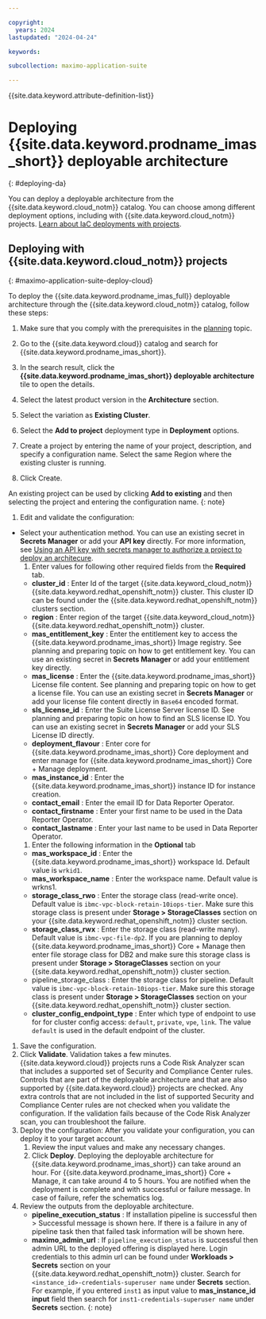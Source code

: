 ```yaml
---

copyright:
  years: 2024
lastupdated: "2024-04-24"

keywords:

subcollection: maximo-application-suite

---
```



{{site.data.keyword.attribute-definition-list}}

# Deploying {{site.data.keyword.prodname_imas_short}} deployable architecture
{: #deploying-da}

You can deploy a deployable architecture from the {{site.data.keyword.cloud_notm}} catalog. You can choose among different deployment options, including with {{site.data.keyword.cloud_notm}} projects. [Learn about IaC deployments with projects](/docs/secure-enterprise?topic=secure-enterprise-understanding-projects).

## Deploying with {{site.data.keyword.cloud_notm}} projects
{: #maximo-application-suite-deploy-cloud}

To deploy the {{site.data.keyword.prodname_imas_full}} deployable architecture through the {{site.data.keyword.cloud_notm}} catalog, follow these steps:

1. Make sure that you comply with the prerequisites in the [planning](/docs/maximo-application-suite?topic=maximo-application-suite-planning) topic.

1. Go to the {{site.data.keyword.cloud}} catalog and search for {{site.data.keyword.prodname_imas_short}}.

1. In the search result, click the **{{site.data.keyword.prodname_imas_short}} deployable architecture** tile to open the details.

1. Select the latest product version in the **Architecture** section.

1. Select the variation as **Existing Cluster**.

1. Select the **Add to project** deployment type in **Deployment** options.

1. Create a project by entering the name of your project, description, and specify a configuration name. Select the same Region where the existing cluster is running.
1. Click Create.

 An existing project can be used by clicking **Add to existing** and then selecting the project and entering the configuration name.
 {: note}

1. Edit and validate the configuration:
 - Select your authentication method. You can use an existing secret in **Secrets Manager** or add your **API key** directly. For more information, see [Using an API key with secrets manager to authorize a project to deploy an architecure](/docs/secure-enterprise?topic=secure-enterprise-authorize-project).
   1. Enter values for following other required fields from the **Required** tab.
     - **cluster_id** : Enter Id of the target {{site.data.keyword_cloud_notm}} {{site.data.keyword.redhat_openshift_notm}} cluster. This cluster ID can be found under the {{site.data.keyword.redhat_openshift_notm}} clusters section.
     - **region** : Enter region of the target {{site.data.keyword_cloud_notm}} {{site.data.keyword.redhat_openshift_notm}} cluster.
     - **mas_entitlement_key** : Enter the entitlement key to access the {{site.data.keyword.prodname_imas_short}} Image registry. See planning and preparing topic on how to get entitlement key.
       You can use an existing secret in **Secrets Manager** or add your entitlement key directly.
     - **mas_license** : Enter the {{site.data.keyword.prodname_imas_short}} License file content. See planning and preparing topic on how to get a license file.
       You can use an existing secret in **Secrets Manager** or add your license file content directly in `Base64` encoded format.
     - **sls_license_id** : Enter the Suite License Server license ID. See planning and preparing topic on how to find an SLS license ID.
       You can use an existing secret in **Secrets Manager** or add your SLS License ID directly.
     - **deployment_flavour** : Enter core for {{site.data.keyword.prodname_imas_short}} Core deployment and enter manage for {{site.data.keyword.prodname_imas_short}} Core + Manage deployment.
     - **mas_instance_id** : Enter the {{site.data.keyword.prodname_imas_short}} instance ID for instance creation.
     - **contact_email** : Enter the email ID for Data Reporter Operator.
     - **contact_firstname** : Enter your first name to be used in the Data Reporter Operator.
     - **contact_lastname** : Enter your last name to be used in Data Reporter Operator.
   1. Enter the following information in the **Optional** tab
     - **mas_workspace_id** : Enter the {{site.data.keyword.prodname_imas_short}} workspace Id. Default value is `wrkid1`.
     - **mas_workspace_name** : Enter the workspace name. Default value is wrkns1.
     - **storage_class_rwo** : Enter the storage class (read-write once). Default value is  `ibmc-vpc-block-retain-10iops-tier`.
       Make sure this storage class is present under **Storage > StorageClasses** section on your {{site.data.keyword.redhat_openshift_notm}} cluster section.
     - **storage_class_rwx** : Enter the storage class (read-write many). Default value is `ibmc-vpc-file-dp2`.
       If you are planning to deploy {{site.data.keyword.prodname_imas_short}} Core + Manage then enter file storage class for DB2 and make sure this storage class is present under **Storage > StorageClasses** section on your {{site.data.keyword.redhat_openshift_notm}} cluster section.
     - pipeline_storage_class : Enter the storage class for pipeline. Default value is `ibmc-vpc-block-retain-10iops-tier`.
       Make sure this storage class is present under **Storage > StorageClasses** section on your {{site.data.keyword.redhat_openshift_notm}} cluster section.
     - **cluster_config_endpoint_type** : Enter which type of endpoint to use for for cluster config access: `default`, `private`, `vpe`, `link`. The value `default` is used in the default endpoint of the cluster.
1. Save the configuration.
1. Click **Validate**. Validation takes a few minutes.
     {{site.data.keyword.cloud}} projects runs a Code Risk Analyzer scan that includes a supported set of Security and Compliance Center rules. Controls that are part of the deployable architecture and that are also supported by {{site.data.keyword.cloud}} projects are checked. Any extra controls that are not included in the list of supported Security and Compliance Center rules are not checked when you validate the configuration.
     If the validation fails because of the Code Risk Analyzer scan, you can troubleshoot the failure.
1. Deploy the configuration:
    After you validate your configuration, you can deploy it to your target account.
     1. Review the input values and make any necessary changes.
     1. Click **Deploy**.
       Deploying the deployable architecture for {{site.data.keyword.prodname_imas_short}} can take around an hour. For {{site.data.keyword.prodname_imas_short}} Core + Manage, it can take around 4 to 5 hours.
       You are notified when the deployment is complete and with successful or failure message. In case of failure, refer the schematics log.
1. Review the outputs from the deployable architecture.
   - **pipeline_execution_status** : If installation pipeline is successful then > Successful message is shown here. If there is a failure in any of pipeline task then that failed task information will be shown here.
   - **maximo_admin_url** : If `pipeline_execution_status` is successful then admin URL to the deployed offering is displayed here.
     Login credentials to this admin url can be found under **Workloads > Secrets** section on your {{site.data.keyword.redhat_openshift_notm}} cluster. Search for `<instance_id>-credentials-superuser name` under **Secrets** section. For example, if you entered `inst1` as input value to **mas_instance_id input** field then search for `inst1-credentials-superuser name` under **Secrets** section.
     {: note}

